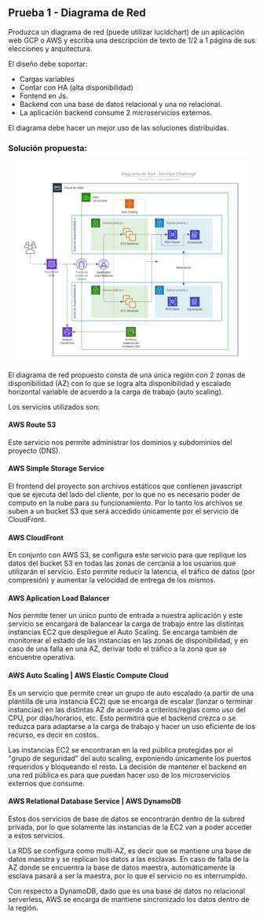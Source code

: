 ## Prueba 1 - Diagrama de Red

Produzca un diagrama de red (puede utilizar lucidchart) de un aplicación web GCP o AWS y escriba una descripción de texto de 1/2 a 1 página de sus elecciones y arquitectura.

El diseño debe soportar:

- Cargas variables
- Contar con HA (alta disponibilidad)
- Fontend en Js.
- Backend con una base de datos relacional y una no relacional.
- La aplicación backend consume 2 microservicios externos.

El diagrama debe hacer un mejor uso de las soluciones distribuidas.



### Solución propuesta:

![Diagrama de Red en AWS](https://github.com/fedapon/devops-challenge/blob/main/prueba-1/Craftech%20Challenge%20-%20Diagrama%20de%20Red.png)

El diagrama de red propuesto consta de una única región con 2 zonas de disponibilidad (AZ) con lo que se logra alta disponibilidad y escalado horizontal variable de acuerdo a la carga de trabajo (auto scaling).

Los servicios utilizados son:

#### AWS Route 53

Este servicio nos permite administrar los dominios y subdominios del proyecto (DNS).

#### AWS Simple Storage Service

El frontend del proyecto son archivos estáticos que contienen javascript que se ejecuta del lado del cliente, por lo que no es necesario poder de computo en la nube para su funcionamiento. Por lo tanto los archivos se suben a un bucket S3 que será accedido únicamente por el servicio de CloudFront.

#### AWS CloudFront

En conjunto con AWS S3, se configura este servicio para que replique los datos del bucket S3 en todas las zonas de cercanía a los usuarios que utilizarán el servicio. Esto permite reducir la latencia, el tráfico de datos (por compresión) y aumentar la velocidad de entrega de los mismos.

#### AWS Aplication Load Balancer

Nos permite tener un único punto de entrada a nuestra aplicación y este servicio se encargará de balancear la carga de trabajo entre las distintas instancias EC2 que despliegue el Auto Scaling. Se encarga también de monitorear el estado de las instancias en las zonas de disponibilidad, y en caso de una falla en una AZ, derivar todo el tráfico a la zona que se encuentre operativa.

#### AWS Auto Scaling | AWS Elastic Compute Cloud

Es un servicio que permite crear un grupo de auto escalado (a partir de una plantilla de una instancia EC2) que se encarga de escalar (lanzar o terminar instancias) en las distintas AZ de acuerdo a criterios/reglas como uso del CPU, por días/horarios, etc. Esto permitirá que el backend crezca o se reduzca para adaptarse a la carga de trabajo y hacer un uso eficiente de los recurso, es decir en costos.

Las instancias EC2 se encontraran en la red pública protegidas por el "grupo de seguridad" del auto scaling, exponiendo únicamente los puertos requeridos y bloqueando el resto. La decisión de mantener el backend en una red pública es para que puedan hacer uso de los microservicios externos que consume.

#### AWS Relational Database Service | AWS DynamoDB

Estos dos servicios de base de datos se encontrarán dentro de la subred privada, por lo que solamente las instancias de la EC2 van a poder acceder a estos servicios.

La RDS se configura como multi-AZ, es decir que se mantiene una base de datos maestra y se replican los datos a las esclavas. En caso de falla de la AZ donde se encuentra la base de datos maestra, automáticamente la esclava pasará a ser la maestra, por lo que el servicio no es interrumpido.

Con respecto a DynamoDB, dado que es una base de datos no relacional serverless, AWS se encarga de mantiene sincronizado los datos dentro de la región.



